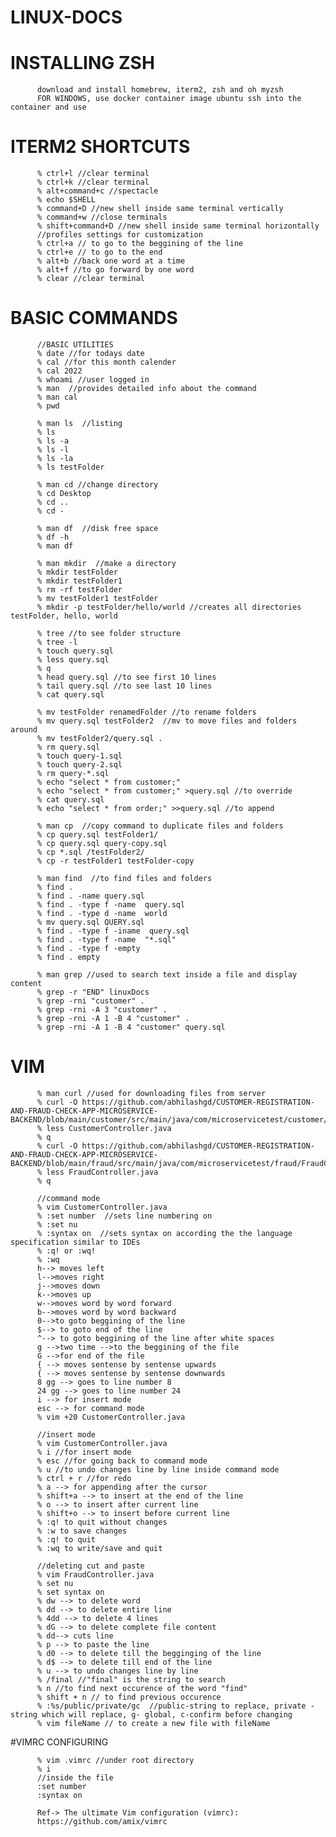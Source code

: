 # LINUX-DOCS

# INSTALLING ZSH
          
          download and install homebrew, iterm2, zsh and oh myzsh
          FOR WINDOWS, use docker container image ubuntu ssh into the container and use
          
          
# ITERM2 SHORTCUTS

          % ctrl+l //clear terminal
          % ctrl+k //clear terminal
          % alt+command+c //spectacle
          % echo $SHELL
          % command+D //new shell inside same terminal vertically
          % command+w //close terminals
          % shift+command+D //new shell inside same terminal horizontally
          //profiles settings for customization
          % ctrl+a // to go to the beggining of the line
          % ctrl+e // to go to the end
          % alt+b //back one word at a time
          % alt+f //to go forward by one word
          % clear //clear terminal
          
          
# BASIC COMMANDS
          
          //BASIC UTILITIES
          % date //for todays date
          % cal //for this month calender
          % cal 2022
          % whoami //user logged in
          % man  //provides detailed info about the command
          % man cal
          % pwd
          
          % man ls  //listing 
          % ls
          % ls -a
          % ls -l
          % ls -la
          % ls testFolder
          
          % man cd //change directory
          % cd Desktop
          % cd ..
          % cd -
          
          % man df  //disk free space
          % df -h
          % man df
          
          % man mkdir  //make a directory
          % mkdir testFolder
          % mkdir testFolder1
          % rm -rf testFolder
          % mv testFolder1 testFolder
          % mkdir -p testFolder/hello/world //creates all directories  testFolder, hello, world
          
          % tree //to see folder structure
          % tree -l
          % touch query.sql
          % less query.sql
          % q
          % head query.sql //to see first 10 lines
          % tail query.sql //to see last 10 lines
          % cat query.sql
          
          % mv testFolder renamedFolder //to rename folders
          % mv query.sql testFolder2  //mv to move files and folders around
          % mv testFolder2/query.sql .
          % rm query.sql
          % touch query-1.sql
          % touch query-2.sql
          % rm query-*.sql
          % echo "select * from customer;"
          % echo "select * from customer;" >query.sql //to override
          % cat query.sql
          % echo "select * from order;" >>query.sql //to append
          
          % man cp  //copy command to duplicate files and folders
          % cp query.sql testFolder1/
          % cp query.sql query-copy.sql
          % cp *.sql /testFolder2/
          % cp -r testFolder1 testFolder-copy
          
          % man find  //to find files and folders 
          % find .
          % find . -name query.sql
          % find . -type f -name  query.sql
          % find . -type d -name  world
          % mv query.sql QUERY.sql
          % find . -type f -iname  query.sql
          % find . -type f -name  "*.sql"
          % find . -type f -empty
          % find . empty
          
          % man grep //used to search text inside a file and display content
          % grep -r "END" linuxDocs
          % grep -rni "customer" .
          % grep -rni -A 3 "customer" .
          % grep -rni -A 1 -B 4 "customer" .
          % grep -rni -A 1 -B 4 "customer" query.sql
          
          
# VIM
          % man curl //used for downloading files from server
          % curl -O https://github.com/abhilashgd/CUSTOMER-REGISTRATION-AND-FRAUD-CHECK-APP-MICROSERVICE-BACKEND/blob/main/customer/src/main/java/com/microservicetest/customer/CustomerController.java
          % less CustomerController.java
          % q
          % curl -O https://github.com/abhilashgd/CUSTOMER-REGISTRATION-AND-FRAUD-CHECK-APP-MICROSERVICE-BACKEND/blob/main/fraud/src/main/java/com/microservicetest/fraud/FraudController.java
          % less FraudController.java
          % q
          
          //command mode
          % vim CustomerController.java
          % :set number  //sets line numbering on 
          % :set nu
          % :syntax on  //sets syntax on according the the language specification similar to IDEs
          % :q! or :wq!
          % :wq
          h--> moves left 
          l-->moves right
          j-->moves down
          k-->moves up
          w-->moves word by word forward
          b-->moves word by word backward
          0-->to goto beggining of the line
          $--> to goto end of the line
          ^--> to goto beggining of the line after white spaces
          g -->two time -->to the beggining of the file
          G -->for end of the file
          { --> moves sentense by sentense upwards
          { --> moves sentense by sentense downwards
          8 gg --> goes to line number 8
          24 gg --> goes to line number 24
          i --> for insert mode
          esc --> for command mode
          % vim +20 CustomerController.java
          
          //insert mode
          % vim CustomerController.java
          % i //for insert mode
          % esc //for going back to command mode
          % u //to undo changes line by line inside command mode
          % ctrl + r //for redo
          % a --> for appending after the cursor 
          % shift+a --> to insert at the end of the line
          % o --> to insert after current line
          % shift+o --> to insert before current line
          % :q! to quit without changes
          % :w to save changes
          % :q! to quit
          % :wq to write/save and quit
          
          //deleting cut and paste
          % vim FraudController.java
          % set nu
          % set syntax on
          % dw --> to delete word
          % dd --> to delete entire line
          % 4dd --> to delete 4 lines
          % dG --> to delete complete file content
          % dd--> cuts line
          % p --> to paste the line
          % d0 --> to delete till the begginging of the line
          % d$ --> to delete till end of the line
          % u --> to undo changes line by line
          % /final //"final" is the string to search
          % n //to find next occurence of the word "find"
          % shift + n // to find previous occurence
          % :%s/public/private/gc  //public-string to replace, private - string which will replace, g- global, c-confirm before changing
          % vim fileName // to create a new file with fileName
          
#VIMRC CONFIGURING
          
          % vim .vimrc //under root directory
          % i
          //inside the file
          :set number
          :syntax on
          
          Ref-> The ultimate Vim configuration (vimrc):
          https://github.com/amix/vimrc
        
          
          
          
          
          
          
          
